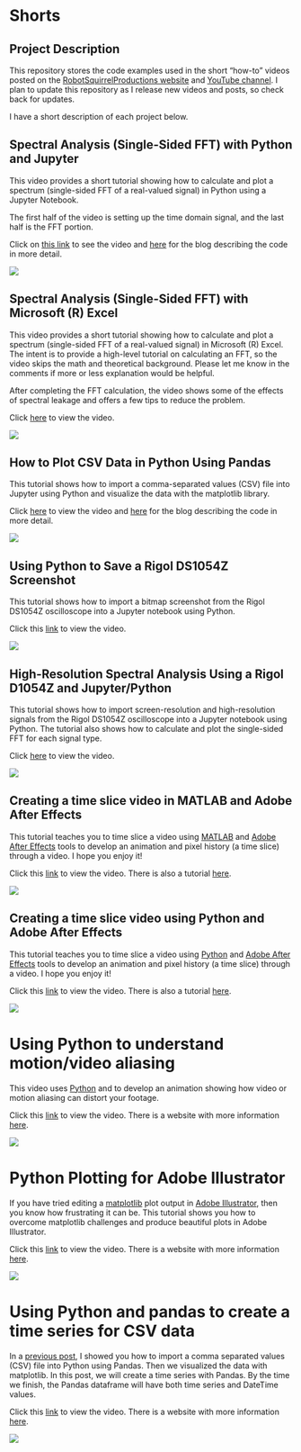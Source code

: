 # Shorts

## Project Description

This repository stores the code examples used in the short “how-to” videos
posted on the [RobotSquirrelProductions
website](https://robotsquirrelproductions.com/vibration-data-visualization/) and
[YouTube channel](https://www.youtube.com/channel/UC3F8gIDlvlyzcyVPFT_q5GA). I
plan to update this repository as I release new videos and posts, so check back
for updates.

I have a short description of each project below.

## Spectral Analysis (Single-Sided FFT) with Python and Jupyter

This video provides a short tutorial showing how to calculate and plot a
spectrum (single-sided FFT of a real-valued signal) in Python using a Jupyter
Notebook.

The first half of the video is setting up the time domain signal, and the last
half is the FFT portion.

Click on [this link](https://youtu.be/8KWPlno6VP0) to see the video and
[here](https://robotsquirrelproductions.com/spectral-analysis-in-python/) for
the blog describing the code in more detail.

![](media/debc44be60a13156f36243c4677b3dbe.png)

## Spectral Analysis (Single-Sided FFT) with Microsoft (R) Excel

This video provides a short tutorial showing how to calculate and plot a
spectrum (single-sided FFT of a real-valued signal) in Microsoft (R) Excel. The
intent is to provide a high-level tutorial on calculating an FFT, so the video
skips the math and theoretical background. Please let me know in the comments if
more or less explanation would be helpful.

After completing the FFT calculation, the video shows some of the effects of
spectral leakage and offers a few tips to reduce the problem.

Click [here](https://youtu.be/6wlhY3gTG3g) to view the video.

![](media/c182984f35c1cf5b27ecbeb0b10a9151.png)

## How to Plot CSV Data in Python Using Pandas

This tutorial shows how to import a comma-separated values (CSV) file into
Jupyter using Python and visualize the data with the matplotlib library.

Click [here](https://youtu.be/y43_o2OnI68) to view the video and
[here](https://robotsquirrelproductions.com/plotting-csv-data-in-python-with-pandas-and-matplotlib/)
for the blog describing the code in more detail.

![](media/d9214658ec1d227187e41a337917ff6f.png)

## Using Python to Save a Rigol DS1054Z Screenshot

This tutorial shows how to import a bitmap screenshot from the Rigol DS1054Z
oscilloscope into a Jupyter notebook using Python.

Click this [link](https://youtu.be/MnUDdVfZzA4) to view the video.

![](media/8faa0e4a4da325550b698dbce5093e6d.png)

## High-Resolution Spectral Analysis Using a Rigol D1054Z and Jupyter/Python

This tutorial shows how to import screen-resolution and high-resolution signals
from the Rigol DS1054Z oscilloscope into a Jupyter notebook using Python. The
tutorial also shows how to calculate and plot the single-sided FFT for each
signal type.

Click [here](https://youtu.be/QXV85j5VwBE) to view the video.

![](media/02be46b199afa07a31387f60e8c44c51.png)

## Creating a time slice video in MATLAB and Adobe After Effects

This tutorial teaches you to time slice a video using
[MATLAB](https://www.mathworks.com/products/matlab.html) and [Adobe After
Effects](https://www.adobe.com/products/aftereffects.html) tools to develop an
animation and pixel history (a time slice) through a video. I hope you enjoy it!

Click this [link](https://youtu.be/81fEvIXLIRQ) to view the video. There is also
a tutorial
[here](https://robotsquirrelproductions.com/time-slicing-a-video-using-matlab-and-adobe-after-effects/).

![](media/d6d7ab60955f39841a9b80026aacca3f.png)

## Creating a time slice video using Python and Adobe After Effects

This tutorial teaches you to time slice a video using
[Python](https://www.python.org/) and [Adobe After
Effects](https://www.adobe.com/products/aftereffects.html) tools to develop an
animation and pixel history (a time slice) through a video. I hope you enjoy it!

Click this [link](https://youtu.be/IuAB1uWeSc8) to view the video. There is also
a tutorial
[here](https://robotsquirrelproductions.com/time-slice-a-video-using-python-and-adobe-after-effects/).

![](media/faf3e540b76f926dbdea3b9b1bf5c4c5.png)

# Using Python to understand motion/video aliasing

This video uses [Python](https://www.python.org/) and to develop an animation
showing how video or motion aliasing can distort your footage.

Click this [link](https://youtu.be/7EJchzREP5M) to view the video. There is a
website with more information
[here](https://robotsquirrelproductions.com/vibration-analysis-terminology/#glossary-aliasing).

![](media/5dc7c8753f3916d05f53db5506275e26.png)

# Python Plotting for Adobe Illustrator

If you have tried editing a [matplotlib](https://matplotlib.org/) plot output in
[Adobe Illustrator](https://www.adobe.com/products/illustrator.html), then you
know how frustrating it can be. This tutorial shows you how to overcome
matplotlib challenges and produce beautiful plots in Adobe Illustrator.

Click this [link](https://youtu.be/11XQOMyUZ8M) to view the video. There is a
website with more information
[here](https://robotsquirrelproductions.com/python-plotting-for-adobe-illustrator/).

![](media/e3e96e7967bb02281e78fb1fc71f3260.png)

# Using Python and pandas to create a time series for CSV data

In a [previous
post](https://robotsquirrelproductions.com/plotting-csv-data-in-python-with-pandas-and-matplotlib/),
I showed you how to import a comma separated values (CSV) file into Python using
Pandas. Then we visualized the data with matplotlib. In this post, we will
create a time series with Pandas. By the time we finish, the Pandas dataframe
will have both time series and DateTime values.

Click this [link](https://youtu.be/GIkwRXmUl2U) to view the video. There is a
website with more information
[here](https://robotsquirrelproductions.com/create-time-series-with-pandas/).

![](media/14c4b204106459539047d8767cb9acc7.png)
